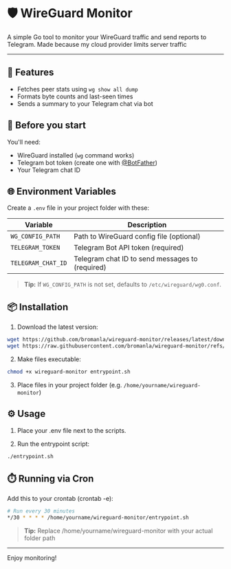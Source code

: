 # 🛡️ WireGuard Monitor

A simple Go tool to monitor your WireGuard traffic and send reports to Telegram. Made because my cloud provider limits server traffic

---

## 🚀 Features

- Fetches peer stats using `wg show all dump`
- Formats byte counts and last-seen times
- Sends a summary to your Telegram chat via bot


## 🔧 Before you start

You'll need:

- WireGuard installed (`wg` command works)
- Telegram bot token (create one with [@BotFather](https://t.me/BotFather))
- Your Telegram chat ID


## 🌐 Environment Variables

Create a `.env` file in your project folder with these:

| Variable           | Description                                     |
| ------------------ | ----------------------------------------------- |
| `WG_CONFIG_PATH`   | Path to WireGuard config file (optional)        |
| `TELEGRAM_TOKEN`   | Telegram Bot API token (required)               |
| `TELEGRAM_CHAT_ID` | Telegram chat ID to send messages to (required) |

> **Tip:** If `WG_CONFIG_PATH` is not set, defaults to `/etc/wireguard/wg0.conf`.


## 📦 Installation

1. Download the latest version:

```bash
wget https://github.com/bromanla/wireguard-monitor/releases/latest/download/wg-monitor
wget https://raw.githubusercontent.com/bromanla/wireguard-monitor/refs/heads/main/entrypoint.sh
```

2. Make files executable:

```bash
chmod +x wireguard-monitor entrypoint.sh
```

3. Place files in your project folder (e.g. `/home/yourname/wireguard-monitor`)

## ⚙️ Usage

1. Place your .env file next to the scripts.

2. Run the entrypoint script:

```bash
./entrypoint.sh
```

## ⏱️ Running via Cron

Add this to your crontab (crontab -e):

```bash
# Run every 30 minutes
*/30 * * * * /home/yourname/wireguard-monitor/entrypoint.sh
```

> **Tip:** Replace /home/yourname/wireguard-monitor with your actual folder path

---

Enjoy monitoring!
